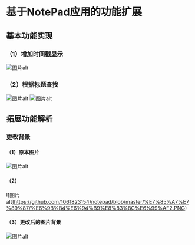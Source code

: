﻿# 基于NotePad应用的功能扩展
 ## 基本功能实现
 ### （1）增加时间戳显示
  ![图片alt](https://github.com/1061823154/notepad/blob/master/%E7%85%A7%E7%89%87/%E6%97%B6%E9%97%B4%E6%88%B3.PNG)
 ### （2）根据标题查找
  ![图片alt](https://github.com/1061823154/notepad/blob/master/%E7%85%A7%E7%89%87/search1.PNG)
  ![图片alt](https://github.com/1061823154/notepad/blob/master/%E7%85%A7%E7%89%87/search2.PNG)
## 拓展功能解析
### 更改背景
 #### （1）原本图片
 ![图片alt](https://github.com/1061823154/notepad/blob/master/%E7%85%A7%E7%89%87/%E6%9B%B4%E6%94%B9%E8%AE%B0%E4%BA%8B%E6%9C%AC%E7%9A%84%E8%83%8C%E6%99%AF1.PNG) 
 
 #### （2）
 ![图片alt]https://github.com/1061823154/notepad/blob/master/%E7%85%A7%E7%89%87/%E6%9B%B4%E6%94%B9%E8%83%8C%E6%99%AF2.PNG)
 
 #### （3）更改后的图片背景 
 ![图片alt](https://github.com/1061823154/notepad/blob/master/%E7%85%A7%E7%89%87/%E8%83%8C%E6%99%AF3.PNG) 
